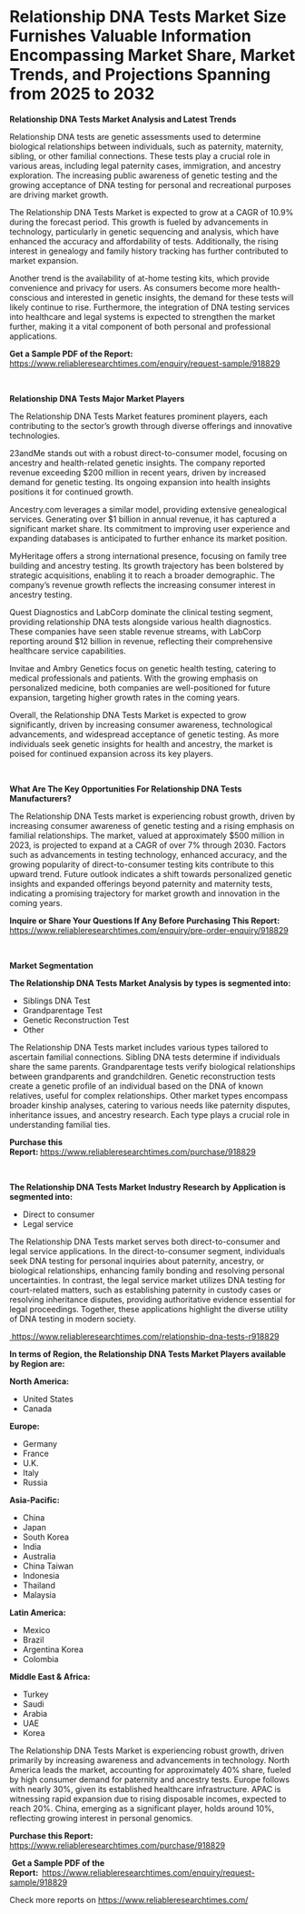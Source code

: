 <p><h1>Relationship DNA Tests Market Size Furnishes Valuable Information Encompassing Market Share, Market Trends, and Projections Spanning from 2025 to 2032</h1></p><p><strong>Relationship DNA Tests Market Analysis and Latest Trends</strong></p>
<p><p>Relationship DNA tests are genetic assessments used to determine biological relationships between individuals, such as paternity, maternity, sibling, or other familial connections. These tests play a crucial role in various areas, including legal paternity cases, immigration, and ancestry exploration. The increasing public awareness of genetic testing and the growing acceptance of DNA testing for personal and recreational purposes are driving market growth.</p><p>The Relationship DNA Tests Market is expected to grow at a CAGR of 10.9% during the forecast period. This growth is fueled by advancements in technology, particularly in genetic sequencing and analysis, which have enhanced the accuracy and affordability of tests. Additionally, the rising interest in genealogy and family history tracking has further contributed to market expansion.</p><p>Another trend is the availability of at-home testing kits, which provide convenience and privacy for users. As consumers become more health-conscious and interested in genetic insights, the demand for these tests will likely continue to rise. Furthermore, the integration of DNA testing services into healthcare and legal systems is expected to strengthen the market further, making it a vital component of both personal and professional applications.</p></p>
<p><strong>Get a Sample PDF of the Report:&nbsp;</strong> <a href="https://www.reliableresearchtimes.com/enquiry/request-sample/918829?utm_campaign=2733&utm_medium=2&utm_source=Github&utm_content=ia&utm_term=07032025&utm_id=relationship-dna-tests">https://www.reliableresearchtimes.com/enquiry/request-sample/918829</a></p>
<p>&nbsp;</p>
<p><strong>Relationship DNA Tests Major Market Players</strong></p>
<p><p>The Relationship DNA Tests Market features prominent players, each contributing to the sector’s growth through diverse offerings and innovative technologies. </p><p>23andMe stands out with a robust direct-to-consumer model, focusing on ancestry and health-related genetic insights. The company reported revenue exceeding $200 million in recent years, driven by increased demand for genetic testing. Its ongoing expansion into health insights positions it for continued growth.</p><p>Ancestry.com leverages a similar model, providing extensive genealogical services. Generating over $1 billion in annual revenue, it has captured a significant market share. Its commitment to improving user experience and expanding databases is anticipated to further enhance its market position.</p><p>MyHeritage offers a strong international presence, focusing on family tree building and ancestry testing. Its growth trajectory has been bolstered by strategic acquisitions, enabling it to reach a broader demographic. The company’s revenue growth reflects the increasing consumer interest in ancestry testing.</p><p>Quest Diagnostics and LabCorp dominate the clinical testing segment, providing relationship DNA tests alongside various health diagnostics. These companies have seen stable revenue streams, with LabCorp reporting around $12 billion in revenue, reflecting their comprehensive healthcare service capabilities.</p><p>Invitae and Ambry Genetics focus on genetic health testing, catering to medical professionals and patients. With the growing emphasis on personalized medicine, both companies are well-positioned for future expansion, targeting higher growth rates in the coming years.</p><p>Overall, the Relationship DNA Tests Market is expected to grow significantly, driven by increasing consumer awareness, technological advancements, and widespread acceptance of genetic testing. As more individuals seek genetic insights for health and ancestry, the market is poised for continued expansion across its key players.</p></p>
<p>&nbsp;</p>
<p><strong>What Are The Key Opportunities For Relationship DNA Tests Manufacturers?</strong></p>
<p><p>The Relationship DNA Tests market is experiencing robust growth, driven by increasing consumer awareness of genetic testing and a rising emphasis on familial relationships. The market, valued at approximately $500 million in 2023, is projected to expand at a CAGR of over 7% through 2030. Factors such as advancements in testing technology, enhanced accuracy, and the growing popularity of direct-to-consumer testing kits contribute to this upward trend. Future outlook indicates a shift towards personalized genetic insights and expanded offerings beyond paternity and maternity tests, indicating a promising trajectory for market growth and innovation in the coming years.</p></p>
<p><strong>Inquire or Share Your Questions If Any Before Purchasing This Report:</strong> <a href="https://www.reliableresearchtimes.com/enquiry/pre-order-enquiry/918829?utm_campaign=2733&utm_medium=2&utm_source=Github&utm_content=ia&utm_term=07032025&utm_id=relationship-dna-tests">https://www.reliableresearchtimes.com/enquiry/pre-order-enquiry/918829</a></p>
<p>&nbsp;</p>
<p><strong>Market Segmentation</strong></p>
<p><strong>The Relationship DNA Tests Market Analysis by types is segmented into:</strong></p>
<p><ul><li>Siblings DNA Test</li><li>Grandparentage Test</li><li>Genetic Reconstruction Test</li><li>Other</li></ul></p>
<p><p>The Relationship DNA Tests market includes various types tailored to ascertain familial connections. Sibling DNA tests determine if individuals share the same parents. Grandparentage tests verify biological relationships between grandparents and grandchildren. Genetic reconstruction tests create a genetic profile of an individual based on the DNA of known relatives, useful for complex relationships. Other market types encompass broader kinship analyses, catering to various needs like paternity disputes, inheritance issues, and ancestry research. Each type plays a crucial role in understanding familial ties.</p></p>
<p><strong>Purchase this Report:&nbsp;</strong><a href="https://www.reliableresearchtimes.com/purchase/918829?utm_campaign=2733&utm_medium=2&utm_source=Github&utm_content=ia&utm_term=07032025&utm_id=relationship-dna-tests">https://www.reliableresearchtimes.com/purchase/918829</a></p>
<p>&nbsp;</p>
<p><strong>The Relationship DNA Tests Market Industry Research by Application is segmented into:</strong></p>
<p><ul><li>Direct to consumer</li><li>Legal service</li></ul></p>
<p><p>The Relationship DNA Tests market serves both direct-to-consumer and legal service applications. In the direct-to-consumer segment, individuals seek DNA testing for personal inquiries about paternity, ancestry, or biological relationships, enhancing family bonding and resolving personal uncertainties. In contrast, the legal service market utilizes DNA testing for court-related matters, such as establishing paternity in custody cases or resolving inheritance disputes, providing authoritative evidence essential for legal proceedings. Together, these applications highlight the diverse utility of DNA testing in modern society.</p></p>
<p><a href="https://www.reliableresearchtimes.com/relationship-dna-tests-r918829?utm_campaign=2733&utm_medium=2&utm_source=Github&utm_content=ia&utm_term=07032025&utm_id=relationship-dna-tests">&nbsp;https://www.reliableresearchtimes.com/relationship-dna-tests-r918829</a></p>
<p><strong>In terms of Region, the Relationship DNA Tests Market Players available by Region are:</strong></p>
<p>
    <p> <strong> North America: </strong>
        <ul>
            <li>United States</li>
            <li>Canada</li>
        </ul>
        </p> 
    <p> <strong> Europe: </strong>
        <ul>
            <li>Germany</li>
            <li>France</li>
            <li>U.K.</li>
            <li>Italy</li>
            <li>Russia</li>
        </ul>
        </p> 
    <p> <strong> Asia-Pacific: </strong>
        <ul>
            <li>China</li>
            <li>Japan</li>
            <li>South Korea</li>
            <li>India</li>
            <li>Australia</li>
            <li>China Taiwan</li>
            <li>Indonesia</li>
            <li>Thailand</li>
            <li>Malaysia</li>
        </ul>
        </p> 
    <p> <strong> Latin America: </strong>
        <ul>
            <li>Mexico</li>
            <li>Brazil</li>
            <li>Argentina Korea</li>
            <li>Colombia</li>
        </ul>
        </p> 
    <p> <strong> Middle East & Africa: </strong>
        <ul>
            <li>Turkey</li>
            <li>Saudi</li>
            <li>Arabia</li>
            <li>UAE</li>
            <li>Korea</li>
        </ul>
    </p>
    </p>
<p><p>The Relationship DNA Tests Market is experiencing robust growth, driven primarily by increasing awareness and advancements in technology. North America leads the market, accounting for approximately 40% share, fueled by high consumer demand for paternity and ancestry tests. Europe follows with nearly 30%, given its established healthcare infrastructure. APAC is witnessing rapid expansion due to rising disposable incomes, expected to reach 20%. China, emerging as a significant player, holds around 10%, reflecting growing interest in personal genomics.</p></p>
<p><strong>Purchase this Report: </strong><a href="https://www.reliableresearchtimes.com/purchase/918829?utm_campaign=2733&utm_medium=2&utm_source=Github&utm_content=ia&utm_term=07032025&utm_id=relationship-dna-tests">https://www.reliableresearchtimes.com/purchase/918829</a></p>
<p>&nbsp;<strong>Get a Sample PDF of the Report:&nbsp;&nbsp;</strong><a href="https://www.reliableresearchtimes.com/enquiry/request-sample/918829?utm_campaign=2733&utm_medium=2&utm_source=Github&utm_content=ia&utm_term=07032025&utm_id=relationship-dna-tests">https://www.reliableresearchtimes.com/enquiry/request-sample/918829</a></p>
<p><strong></strong></p>
<p>Check more reports on <a href="https://www.reliableresearchtimes.com/?utm_campaign=2733&utm_medium=2&utm_source=Github&utm_content=ia&utm_term=07032025&utm_id=relationship-dna-tests">https://www.reliableresearchtimes.com/</a></p>